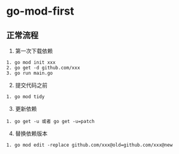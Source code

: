 # go-mod-first

## 正常流程
1. 第一次下载依赖
```
1. go mod init xxx
2. go get -d github.com/xxx
3. go run main.go
```

2. 提交代码之前
```
1. go mod tidy
```

3. 更新依赖
```
1. go get -u 或者 go get -u=patch
```

4. 替换依赖版本
```
1. go mod edit -replace github.com/xxx@old=github.com/xxx@new
```